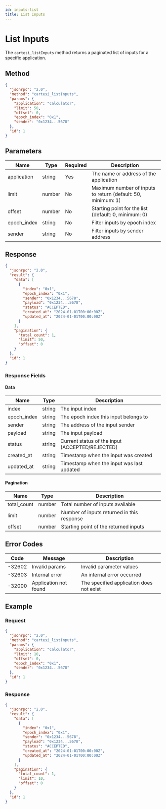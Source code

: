 ```yaml
---
id: inputs-list
title: List Inputs
---
```


# List Inputs

The `cartesi_listInputs` method returns a paginated list of inputs for a specific application.

## Method

```json
{
  "jsonrpc": "2.0",
  "method": "cartesi_listInputs",
  "params": {
    "application": "calculator",
    "limit": 50,
    "offset": 0,
    "epoch_index": "0x1",
    "sender": "0x1234...5678"
  },
  "id": 1
}
```

## Parameters

| Name        | Type   | Required | Description                                      |
|-------------|--------|----------|--------------------------------------------------|
| application | string | Yes      | The name or address of the application           |
| limit       | number | No       | Maximum number of inputs to return (default: 50, minimum: 1) |
| offset      | number | No       | Starting point for the list (default: 0, minimum: 0)         |
| epoch_index | string | No       | Filter inputs by epoch index                     |
| sender      | string | No       | Filter inputs by sender address                  |

## Response

```json
{
  "jsonrpc": "2.0",
  "result": {
    "data": [
      {
        "index": "0x1",
        "epoch_index": "0x1",
        "sender": "0x1234...5678",
        "payload": "0x1234...5678",
        "status": "ACCEPTED",
        "created_at": "2024-01-01T00:00:00Z",
        "updated_at": "2024-01-01T00:00:00Z"
      }
    ],
    "pagination": {
      "total_count": 1,
      "limit": 50,
      "offset": 0
    }
  },
  "id": 1
}
```

### Response Fields

#### Data

| Name        | Type   | Description                                      |
|-------------|--------|--------------------------------------------------|
| index       | string | The input index                                  |
| epoch_index | string | The epoch index this input belongs to            |
| sender      | string | The address of the input sender                  |
| payload     | string | The input payload                                |
| status      | string | Current status of the input (ACCEPTED/REJECTED)  |
| created_at  | string | Timestamp when the input was created             |
| updated_at  | string | Timestamp when the input was last updated        |

#### Pagination

| Name        | Type   | Description                                      |
|-------------|--------|--------------------------------------------------|
| total_count | number | Total number of inputs available                 |
| limit       | number | Number of inputs returned in this response       |
| offset      | number | Starting point of the returned inputs            |

## Error Codes

| Code    | Message                | Description                                      |
|---------|------------------------|--------------------------------------------------|
| -32602  | Invalid params         | Invalid parameter values                         |
| -32603  | Internal error         | An internal error occurred                       |
| -32000  | Application not found  | The specified application does not exist         |

## Example

### Request

```json
{
  "jsonrpc": "2.0",
  "method": "cartesi_listInputs",
  "params": {
    "application": "calculator",
    "limit": 10,
    "offset": 0,
    "epoch_index": "0x1",
    "sender": "0x1234...5678"
  },
  "id": 1
}
```

### Response

```json
{
  "jsonrpc": "2.0",
  "result": {
    "data": [
      {
        "index": "0x1",
        "epoch_index": "0x1",
        "sender": "0x1234...5678",
        "payload": "0x1234...5678",
        "status": "ACCEPTED",
        "created_at": "2024-01-01T00:00:00Z",
        "updated_at": "2024-01-01T00:00:00Z"
      }
    ],
    "pagination": {
      "total_count": 1,
      "limit": 10,
      "offset": 0
    }
  },
  "id": 1
}
``` 